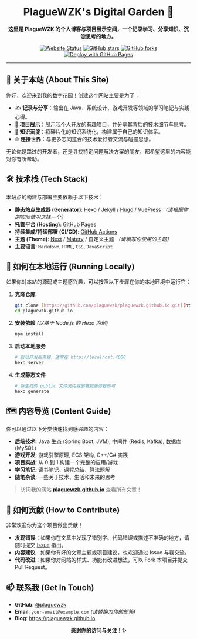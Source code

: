 <div align="center">

# PlagueWZK's Digital Garden 🌱

**这里是 PlagueWZK 的个人博客与项目展示空间，一个记录学习、分享知识、沉淀思考的地方。**

[![Website Status](https://img.shields.io/website?down_color=lightgrey&down_message=offline&label=Website&up_color=brightgreen&up_message=online&url=https%3A%2F%2Fplaguewzk.github.io)](https://plaguewzk.github.io)
[![GitHub stars](https://img.shields.io/github/stars/plaguewzk/plaguewzk.github.io?style=social)](https://github.com/plaguewzk/plaguewzk.github.io/stargazers)
[![GitHub forks](https://img.shields.io/github/forks/plaguewzk/plaguewzk.github.io?style=social)](https://github.com/plaguewzk/plaguewzk.github.io/network/members)
[![Deploy with GitHub Pages](https://img.shields.io/github/deployments/plaguewzk/plaguewzk.github.io/production?label=Deploy&logo=github)](https://github.com/plaguewzk/plaguewzk.github.io/deployments)

</div>

---

## 👋 关于本站 (About This Site)

你好，欢迎来到我的数字花园！创建这个网站主要是为了：

* ✍️ **记录与分享**：输出在 Java、系统设计、游戏开发等领域的学习笔记与实践心得。
* 🚀 **项目展示**：展示我个人开发的有趣项目，并分享其背后的技术细节与思考。
* 🧠 **知识沉淀**：将碎片化的知识系统化，构建属于自己的知识体系。
* 🌐 **连接世界**：与更多志同道合的技术爱好者交流与碰撞思想。

无论你是路过的开发者，还是寻找特定问题解决方案的朋友，都希望这里的内容能对你有所帮助。

## 🛠️ 技术栈 (Tech Stack)

本站点的构建与部署主要依赖于以下技术：

* **静态站点生成器 (Generator)**: [Hexo](https://hexo.io/) / [Jekyll](https://jekyllrb.com/) / [Hugo](https://gohugo.io/) / [VuePress](https://vuepress.vuejs.org/)  *（请根据你的实际情况选择一个）*
* **托管平台 (Hosting)**: [GitHub Pages](https://pages.github.com/)
* **持续集成/持续部署 (CI/CD)**: [GitHub Actions](https://github.com/features/actions)
* **主题 (Theme)**: [Next](https://theme-next.js.org/) / [Matery](https://github.com/blinkfox/hexo-theme-matery) / 自定义主题 *（请填写你使用的主题）*
* **主要语言**: `Markdown`, `HTML`, `CSS`, `JavaScript`

## 🚀 如何在本地运行 (Running Locally)

如果你对本站的源码或主题感兴趣，可以按照以下步骤在你的本地环境中运行它：

1.  **克隆仓库**
    ```bash
    git clone [https://github.com/plaguewzk/plaguewzk.github.io.git](https://github.com/plaguewzk/plaguewzk.github.io.git)
    cd plaguewzk.github.io
    ```

2.  **安装依赖**
    *(以基于 Node.js 的 Hexo 为例)*
    ```bash
    npm install
    ```

3.  **启动本地服务**
    ```bash
    # 启动开发服务器，通常在 http://localhost:4000
    hexo server
    ```

4.  **生成静态文件**
    ```bash
    # 将生成的 public 文件夹内容部署到服务器即可
    hexo generate
    ```

## 🗺️ 内容导览 (Content Guide)

你可以通过以下分类快速找到感兴趣的内容：

* **后端技术**: Java 生态 (Spring Boot, JVM), 中间件 (Redis, Kafka), 数据库 (MySQL)
* **游戏开发**: 游戏引擎原理, ECS 架构, C++/C# 实践
* **项目实战**: 从 0 到 1 构建一个完整的应用/游戏
* **学习笔记**: 读书笔记、课程总结、算法题解
* **随笔杂谈**: 一些关于技术、生活和未来的思考

> 访问我的网站 **[plaguewzk.github.io](https://plaguewzk.github.io)** 查看所有文章！

## 🤝 如何贡献 (How to Contribute)

非常欢迎你为这个项目做出贡献！

* **发现错误**：如果你在文章中发现了错别字、代码错误或描述不准确的地方，请随时提交 [Issue](https://github.com/plaguewzk/plaguewzk.github.io/issues) 指出。
* **内容建议**：如果你有好的文章主题或项目建议，也欢迎通过 Issue 与我交流。
* **代码改进**：如果你对网站的样式、功能有改进想法，可以 Fork 本项目并提交 Pull Request。

## 📫 联系我 (Get In Touch)

* **GitHub**: [@plaguewzk](https://github.com/plaguewzk)
* **Email**: `your-email@example.com` *(请替换为你的邮箱)*
* **Blog**: <https://plaguewzk.github.io>

<div align="center">

**感谢你的访问与关注！✨**

</div>
